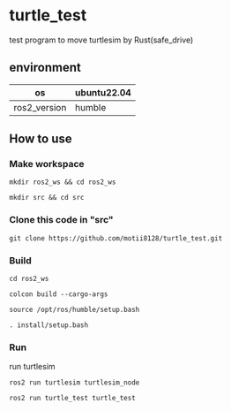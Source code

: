 # turtle_test
test program to move turtlesim by Rust(safe_drive)

## environment
|os|ubuntu22.04|
----|----
|ros2_version|humble|

## How to use
### Make workspace
```
mkdir ros2_ws && cd ros2_ws
```
```
mkdir src && cd src
```

### Clone this code in "src" 
```
git clone https://github.com/motii8128/turtle_test.git
```

### Build
```
cd ros2_ws
```
```
colcon build --cargo-args
```
```
source /opt/ros/humble/setup.bash
```
```
. install/setup.bash
```
### Run
run turtlesim
```
ros2 run turtlesim turtlesim_node
```
```
ros2 run turtle_test turtle_test
```
